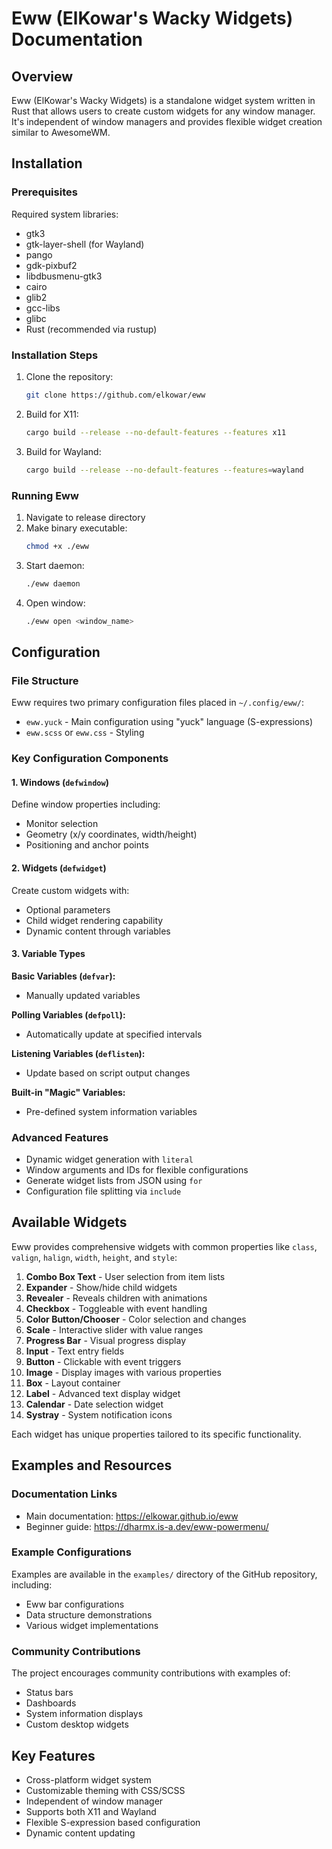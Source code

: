# Eww (ElKowar's Wacky Widgets) Documentation

## Overview
Eww (ElKowar's Wacky Widgets) is a standalone widget system written in Rust that allows users to create custom widgets for any window manager. It's independent of window managers and provides flexible widget creation similar to AwesomeWM.

## Installation

### Prerequisites
Required system libraries:
- gtk3
- gtk-layer-shell (for Wayland)
- pango
- gdk-pixbuf2
- libdbusmenu-gtk3
- cairo
- glib2
- gcc-libs
- glibc
- Rust (recommended via rustup)

### Installation Steps
1. Clone the repository:
   ```bash
   git clone https://github.com/elkowar/eww
   ```

2. Build for X11:
   ```bash
   cargo build --release --no-default-features --features x11
   ```

3. Build for Wayland:
   ```bash
   cargo build --release --no-default-features --features=wayland
   ```

### Running Eww
1. Navigate to release directory
2. Make binary executable:
   ```bash
   chmod +x ./eww
   ```
3. Start daemon:
   ```bash
   ./eww daemon
   ```
4. Open window:
   ```bash
   ./eww open <window_name>
   ```

## Configuration

### File Structure
Eww requires two primary configuration files placed in `~/.config/eww/`:
- `eww.yuck` - Main configuration using "yuck" language (S-expressions)
- `eww.scss` or `eww.css` - Styling

### Key Configuration Components

#### 1. Windows (`defwindow`)
Define window properties including:
- Monitor selection
- Geometry (x/y coordinates, width/height)
- Positioning and anchor points

#### 2. Widgets (`defwidget`)
Create custom widgets with:
- Optional parameters
- Child widget rendering capability
- Dynamic content through variables

#### 3. Variable Types

**Basic Variables (`defvar`):**
- Manually updated variables

**Polling Variables (`defpoll`):**
- Automatically update at specified intervals

**Listening Variables (`deflisten`):**
- Update based on script output changes

**Built-in "Magic" Variables:**
- Pre-defined system information variables

### Advanced Features
- Dynamic widget generation with `literal`
- Window arguments and IDs for flexible configurations
- Generate widget lists from JSON using `for`
- Configuration file splitting via `include`

## Available Widgets

Eww provides comprehensive widgets with common properties like `class`, `valign`, `halign`, `width`, `height`, and `style`:

1. **Combo Box Text** - User selection from item lists
2. **Expander** - Show/hide child widgets
3. **Revealer** - Reveals children with animations
4. **Checkbox** - Toggleable with event handling
5. **Color Button/Chooser** - Color selection and changes
6. **Scale** - Interactive slider with value ranges
7. **Progress Bar** - Visual progress display
8. **Input** - Text entry fields
9. **Button** - Clickable with event triggers
10. **Image** - Display images with various properties
11. **Box** - Layout container
12. **Label** - Advanced text display widget
13. **Calendar** - Date selection widget
14. **Systray** - System notification icons

Each widget has unique properties tailored to its specific functionality.

## Examples and Resources

### Documentation Links
- Main documentation: https://elkowar.github.io/eww
- Beginner guide: https://dharmx.is-a.dev/eww-powermenu/

### Example Configurations
Examples are available in the `examples/` directory of the GitHub repository, including:
- Eww bar configurations
- Data structure demonstrations
- Various widget implementations

### Community Contributions
The project encourages community contributions with examples of:
- Status bars
- Dashboards
- System information displays
- Custom desktop widgets

## Key Features
- Cross-platform widget system
- Customizable theming with CSS/SCSS
- Independent of window manager
- Supports both X11 and Wayland
- Flexible S-expression based configuration
- Dynamic content updating